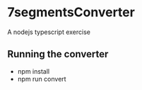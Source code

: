 # 7segmentsConverter
A nodejs typescript exercise
## Running the converter
- npm install
- npm run convert <numbers>
